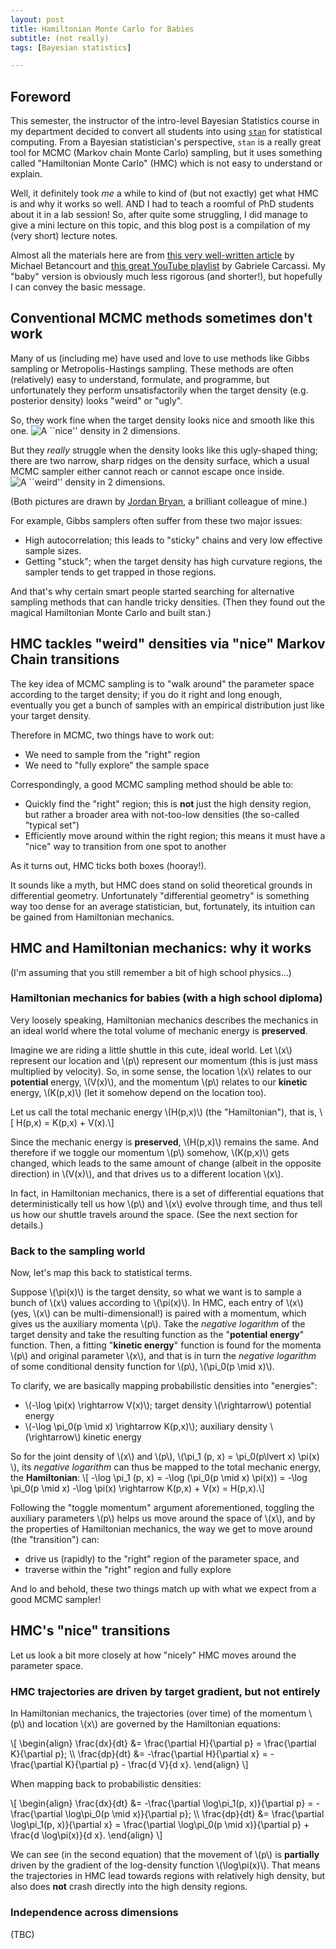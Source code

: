 ```yaml
---
layout: post
title: Hamiltonian Monte Carlo for Babies
subtitle: (not really)
tags: [Bayesian statistics]

---
```


## Foreword

This semester, the instructor of the intro-level Bayesian Statistics course in my department decided to convert all students 
into using [`stan`](https://mc-stan.org/) for statistical computing. From a Bayesian statistician's perspective, `stan` is a 
really great tool for MCMC (Markov chain Monte Carlo) sampling, but it uses something called "Hamiltonian Monte Carlo" (HMC) which is not easy to understand or explain.

Well, it definitely took *me* a while to kind of (but not exactly) get what HMC is and why it works so well. AND I had to 
teach a roomful of PhD students about it in a lab session! So, after quite some struggling, I did manage to give a mini 
lecture on this topic, and this blog post is a compilation of my (very short) lecture notes.

Almost all the materials here are from [this very well-written article](https://arxiv.org/abs/1701.02434) by Michael Betancourt and 
[this great YouTube playlist](https://youtu.be/FGQddvjP19w) by Gabriele Carcassi. My "baby" version is obviously much less 
rigorous (and shorter!), but hopefully I can convey the basic message. 

## Conventional MCMC methods sometimes don't work

Many of us (including me) have used and love to use methods like Gibbs sampling or Metropolis-Hastings sampling.
These methods are often (relatively) easy to understand, formulate, and programme, but unfortunately they perform unsatisfactorily
when the target density (e.g. posterior density) looks "weird" or "ugly".

So, they work fine when the target density looks nice and smooth like this one.
![A ``nice'' density in 2 dimensions.](https://fanbuduke17.github.io/img/Nice_density.jpeg)

But they *really* struggle when the density looks like this ugly-shaped thing; there are two narrow, sharp ridges on the density surface, which a usual MCMC sampler either cannot reach or cannot escape once inside.
![A ``weird'' density in 2 dimensions.](https://fanbuduke17.github.io/img/Bad_density.jpeg)

(Both pictures are drawn by [Jordan Bryan](https://j-g-b.github.io/), a brilliant colleague of mine.)

For example, Gibbs samplers often suffer from these two major issues:

* High autocorrelation; this leads to "sticky" chains and very low effective sample sizes.
* Getting "stuck"; when the target density has high curvature regions, the sampler tends to get trapped in those regions.

And that's why certain smart people started searching for alternative sampling methods that can handle tricky densities. 
(Then they found out the magical Hamiltonian Monte Carlo and built stan.)

## HMC tackles "weird" densities via "nice" Markov Chain transitions

The key idea of MCMC sampling is to "walk around" the parameter space according to the target density; if you do it right and 
long enough, eventually you get a bunch of samples with an empirical distribution just like your target density.

Therefore in MCMC, two things have to work out:
* We need to sample from the "right" region
* We need to "fully explore" the sample space

Correspondingly, a good MCMC sampling method should be able to:
* Quickly find the "right" region; this is **not** just the high density region, but rather a broader area with not-too-low densities (the so-called "typical set")
* Efficiently move around within the right region; this means it must have a "nice" way to transition from one spot to another

As it turns out, HMC ticks both boxes (hooray!).

It sounds like a myth, but HMC does stand on solid theoretical grounds in differential geometry. Unfortunately "differential geometry" is something way too dense for an average statistician, but, fortunately, its intuition can be gained from Hamiltonian mechanics.

## HMC and Hamiltonian mechanics: why it works

(I'm assuming that you still remember a bit of high school physics...)

### Hamiltonian mechanics for babies (with a high school diploma)

Very loosely speaking, Hamiltonian mechanics describes the mechanics in an ideal world where the total volume of mechanic 
energy is **preserved**. 

Imagine we are riding a little shuttle in this cute, ideal world. Let \\(x\\) represent our location and \\(p\\) 
represent our momentum (this is just mass multiplied by velocity). So, in some sense, the location \\(x\\) relates to our **potential** energy, \\(V(x)\\), and the momentum \\(p\\) relates to our **kinetic** energy, \\(K(p,x)\\) (let it somehow depend on the location too). 

Let us call the total mechanic energy \\(H(p,x)\\) (the "Hamiltonian"), that is,
\\[ H(p,x) = K(p,x) + V(x).\\]

Since the mechanic energy is **preserved**, \\(H(p,x)\\) remains the same. And therefore if we toggle our momentum \\(p\\) somehow, \\(K(p,x)\\) gets changed, which leads to the same amount of change (albeit in the opposite direction) in \\(V(x)\\), and that drives us to a different location \\(x\\). 

In fact, in Hamiltonian mechanics, there is a set of differential equations that deterministically tell us how \\(p\\) and \\(x\\) evolve through time, and thus tell us how our shuttle travels around the space. (See the next section for details.)

### Back to the sampling world

Now, let's map this back to statistical terms. 

Suppose \\(\pi(x)\\) is the target density, so what we want is to sample a bunch of \\(x\\) values according to \\(\pi(x)\\). In HMC, each entry of \\(x\\) (yes, \\(x\\) can be multi-dimensional!) is paired with a momentum, which gives us the auxiliary  momenta \\(p\\). Take the *negative logarithm* of the target density and take the resulting function as the "**potential energy**" function. Then, a fitting "**kinetic energy**" function is found for the momenta \\(p\\) and original parameter \\(x\\), and that is in turn the *negative logarithm* of some conditional density function for \\(p\\), \\(\pi_0(p \mid x)\\).

To clarify, we are basically mapping probabilistic densities into "energies":
* \\(-\log \pi(x) \rightarrow V(x)\\); target density \\(\rightarrow\\) potential energy
* \\(-\log \pi_0(p \mid x) \rightarrow K(p,x)\\); auxiliary density \\(\rightarrow\\) kinetic energy

So for the joint density of \\(x\\) and \\(p\\), \\(\pi_1 (p, x) = \pi_0(p\lvert x) \pi(x) \\), its *negative logarithm* can thus be mapped to the total mechanic energy, the **Hamiltonian**:
\\[ -\log \pi_1 (p, x) = -\log (\pi_0(p \mid x) \pi(x)) = -\log \pi_0(p \mid x)  -\log \pi(x) \rightarrow K(p,x) + V(x) =  H(p,x).\\]

Following the "toggle momentum" argument aforementioned, toggling the auxiliary parameters \\(p\\) helps us move around the space of \\(x\\), and by the properties of Hamiltonian mechanics, the way we get to move around (the "transition") can:
* drive us (rapidly) to the "right" region of the parameter space, and
* traverse within the "right" region and fully explore

And lo and behold, these two things match up with what we expect from a good MCMC sampler!

## HMC's "nice" transitions

Let us look a bit more closely at how "nicely" HMC moves around the parameter space.

### HMC trajectories are driven by target gradient, but not entirely

In Hamiltonian mechanics, the trajectories (over time) of the momentum \\(p\\) and location \\(x\\) are governed by the Hamiltonian equations:

\\[ 
\begin{align}
\frac{dx}{dt} &= \frac{\partial H}{\partial p} = \frac{\partial K}{\partial p}; \\\\
\frac{dp}{dt} &= -\frac{\partial H}{\partial x} = -\frac{\partial K}{\partial p} - \frac{d V}{d x}. 
\end{align}
\\]

When mapping back to probabilistic densities:

\\[ 
\begin{align}
\frac{dx}{dt} &= -\frac{\partial \log\pi_1(p, x)}{\partial p} = -\frac{\partial \log\pi_0(p \mid x)}{\partial p}; \\\\
\frac{dp}{dt} &= \frac{\partial \log\pi_1(p, x)}{\partial x} = \frac{\partial \log\pi_0(p \mid x)}{\partial p} + \frac{d \log\pi(x)}{d x}. 
\end{align}
\\]

We can see (in the second equation) that the movement of \\(p\\) is **partially** driven by the gradient of the log-density function \\(\log\pi(x)\\). That means the trajectories in HMC lead towards regions with relatively high density, but also does **not** crash directly into the high density regions.

### Independence across dimensions

(TBC)

